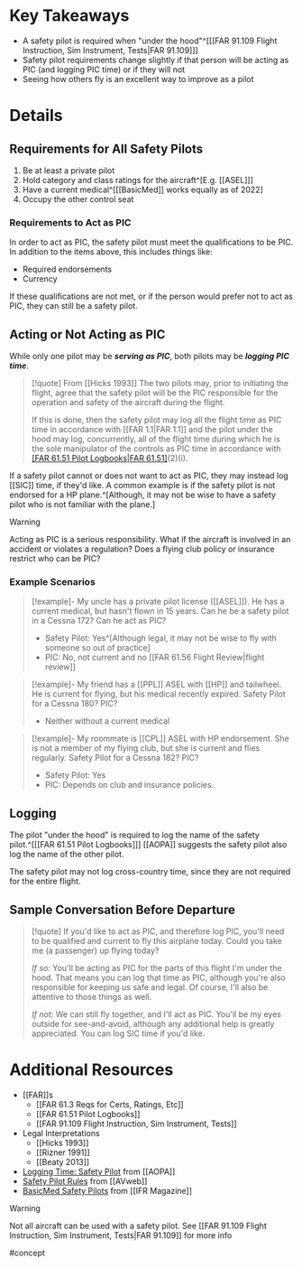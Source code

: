 # Key Takeaways
- A safety pilot is required when "under the hood"^[[[FAR 91.109 Flight Instruction, Sim Instrument, Tests|FAR 91.109]]]
- Safety pilot requirements change slightly if that person will be acting as PIC (and logging PIC time) or if they will not
- Seeing how others fly is an excellent way to improve as a pilot

# Details
## Requirements for All Safety Pilots
1. Be at least a private pilot
2. Hold category and class ratings for the aircraft^[E.g. [[ASEL]]]
3. Have a current medical^[[[BasicMed]] works equally as of 2022]
4. Occupy the other control seat

### Requirements to Act as PIC
In order to act as PIC, the safety pilot must meet the qualifications to be PIC. In addition to the items above, this includes things like:
- Required endorsements
- Currency

If these qualifications are not met, or if the person would prefer not to act as PIC, they can still be a safety pilot.

## Acting or Not Acting as PIC
While only one pilot may be ***serving as PIC***, both pilots may be ***logging PIC time***.

> [!quote] From [[Hicks 1993]]
> The two pilots may, prior to initiating the flight, agree that the safety pilot will be the PIC responsible for the operation and safety of the aircraft during the flight.
> 
>  If this is done, then the safety pilot may log all the flight time as PIC time in accordance with [[FAR 1.1|FAR 1.1]] and the pilot under the hood may log, concurrently, all of the flight time during which he is the sole manipulator of the controls as PIC time in accordance with [[FAR 61.51 Pilot Logbooks|FAR 61.51]](c)(2)(i).

If a safety pilot cannot or does not want to act as PIC, they may instead log [[SIC]] time, if they'd like. A common example is if the safety pilot is not endorsed for a HP plane.^[Although, it may not be wise to have a safety pilot who is not familiar with the plane.]

> [!Warning] 
> Acting as PIC is a serious responsibility. What if the aircraft is involved in an accident or violates a regulation? Does a flying club policy or insurance restrict who can be PIC?


### Example Scenarios
> [!example]- My uncle has a private pilot license ([[ASEL]]). He has a current medical, but hasn't flown in 15 years. Can he be a safety pilot in a Cessna 172? Can he act as PIC?
> - Safety Pilot: Yes^[Although legal, it may not be wise to fly with someone so out of practice]
> - PIC: No, not current and no [[FAR 61.56 Flight Review|flight review]]

> [!example]- My friend has a [[PPL]] ASEL with [[HP]] and tailwheel. He is current for flying, but his medical recently expired. Safety Pilot for a Cessna 180? PIC?
> - Neither without a current medical

> [!example]- My roommate is [[CPL]] ASEL with HP endorsement. She is not a member of my flying club, but she is current and flies regularly. Safety Pilot for a Cessna 182? PIC?
> - Safety Pilot: Yes
> - PIC: Depends on club and insurance policies.

## Logging
The pilot "under the hood" is required to log the name of the safety pilot.^[[[FAR 61.51 Pilot Logbooks]]] [[AOPA]] suggests the safety pilot also log the name of the other pilot.

The safety pilot may not log cross-country time, since they are not required for the entire flight.

## Sample Conversation Before Departure
> [!quote]
> If you'd like to act as PIC, and therefore log PIC, you'll need to be qualified and current to fly this airplane today. Could you take me (a passenger) up flying today?
> 
> *If so:* You'll be acting as PIC for the parts of this flight I'm under the hood. That means you can log that time as PIC, although you're also responsible for keeping us safe and legal. Of course, I'll also be attentive to those things as well.
> 
> *If not:* We can still fly together, and I'll act as PIC. You'll be my eyes outside for see-and-avoid, although any additional help is greatly appreciated. You can log SIC time if you'd like.

# Additional Resources
- [[FAR]]s
	- [[FAR 61.3 Reqs for Certs, Ratings, Etc]]
	- [[FAR 61.51 Pilot Logbooks]]
	- [[FAR 91.109 Flight Instruction, Sim Instrument, Tests]]
- Legal Interpretations
	- [[Hicks 1993]]
	- [[Rizner 1991]]
	- [[Beaty 2013]]
- [Logging Time: Safety Pilot](https://www.aopa.org/training-and-safety/learn-to-fly/old-pages/logging-cross-country-time/logging-time-safety-pilot) from [[AOPA]]
- [Safety Pilot Rules](https://www.avweb.com/flight-safety/instrument-flight/safety-pilot-rules/) from [[AVweb]]
- [BasicMed Safety Pilots](https://ifr-magazine.com/system/basicmed-safety-pilots/) from [[IFR Magazine]]

> [!Warning] 
> Not all aircraft can be used with a safety pilot. See [[FAR 91.109 Flight Instruction, Sim Instrument, Tests|FAR 91.109]] for more info

#concept